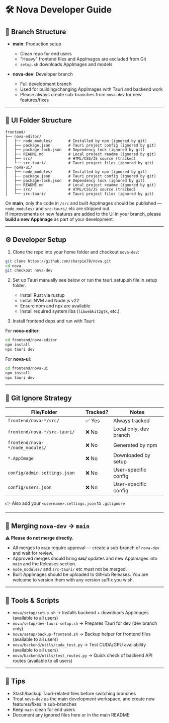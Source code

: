 # 🛠️ Nova Developer Guide  

## 🔀 Branch Structure  

- **main**: Production setup  
  - Clean repo for end users  
  - "Heavy" frontend files and AppImages are excluded from Git  
  - `setup.sh` downloads AppImages and models  

- **nova-dev**: Developer branch  
  - Full development branch  
  - Used for building/changing AppImages with Tauri and backend work  
  - Please always create sub-branches from `nova-dev` for new features/fixes  

---

## 📁 UI Folder Structure  

```
frontend/
├── nova-editor/
│   ├── node_modules/       # Installed by npm (ignored by git)
│   ├── package.json        # Tauri project config (ignored by git)
│   ├── package-lock.json   # Dependency lock (ignored by git)
│   ├── README.md           # Local project readme (ignored by git)
│   ├── src/                # HTML/CSS/JS source (tracked)
│   └── src-tauri/          # Tauri project files (ignored by git)
├── nova-ui/
│   ├── node_modules/       # Installed by npm (ignored by git)
│   ├── package.json        # Tauri project config (ignored by git)
│   ├── package-lock.json   # Dependency lock (ignored by git)
│   ├── README.md           # Local project readme (ignored by git)
│   ├── src/                # HTML/CSS/JS source (tracked)
│   └── src-tauri/          # Tauri project files (ignored by git)
```  

On **main**, only the code in `/src` and built AppImages should be published — `node_modules/` and `src-tauri/` etc are stripped out.  
If improvements or new features are added to the UI in your branch, please **build a new AppImage** as part of your development.  

---

## ⚙️ Developer Setup  

1. Clone the repo into your home folder and checkout `nova-dev`:  

```bash
git clone https://github.com/sharpie78/nova.git
cd nova
git checkout nova-dev
```  

2. Set up Tauri manually see below or run the tauri_setup.sh file in setup folder.  
   - Install Rust via rustup  
   - Install NVM and Node.js v22  
   - Ensure npm and npx are available  
   - Install required system libs (`libwebkit2gtk`, etc.)  

3. Install frontend deps and run with Tauri:  

For **nova-editor**:  
```bash
cd frontend/nova-editor
npm install
npx tauri dev
```  

For **nova-ui**:  
```bash
cd frontend/nova-ui
npm install
npx tauri dev
```  

---

## 🚫 Git Ignore Strategy  

| File/Folder                    | Tracked? | Notes                       |
|--------------------------------|----------|-----------------------------|
| `frontend/nova-*/src/`          | ✅ Yes   | Always tracked              |
| `frontend/nova-*/src-tauri/`    | ❌ No    | Local only, dev branch      |
| `frontend/nova-*/node_modules/` | ❌ No    | Generated by npm            |
| `*.AppImage`                    | ❌ No    | Downloaded by setup         |
| `config/admin.settings.json`    | ❌ No    | User-specific config        |
| `config/users.json`             | ❌ No    | User-specific config        |  

👉 Also add your `<username>.settings.json` to `.gitignore`  

---

## 🔄 Merging `nova-dev` → `main`  

⚠️ **Please do not merge directly.**  
- All merges to `main` require approval — create a sub-branch of `nova-dev` and wait for review.  
- Approved merges should bring **src/** updates and new AppImages into `main` and the Releases section.  
- `node_modules/` and `src-tauri/` etc must not be merged.  
- Built AppImages should be uploaded to GitHub Releases. You are welcome to version them with any version suffix you wish.  

---

## 🧪 Tools & Scripts  

- `nova/setup/setup.sh` → Installs backend + downloads AppImages (available to all users)  
- `nova/setup/dev-tauri-setup.sh` → Prepares Tauri for dev (dev branch only)  
- `nova/setup/backup-frontend.sh` → Backup helper for frontend files (available to all users)  
- `nova/backend/utils/cuda_test.py` → Test CUDA/GPU availability (available to all users)  
- `nova/backend/utils/test_routes.py` → Quick check of backend API routes (available to all users)  

---

## 📎 Tips  

- Stash/backup Tauri-related files before switching branches  
- Treat `nova-dev` as the main development workspace, and create new features/fixes in sub-branches  
- Keep `main` clean for end users  
- Document any ignored files here or in the main README  

